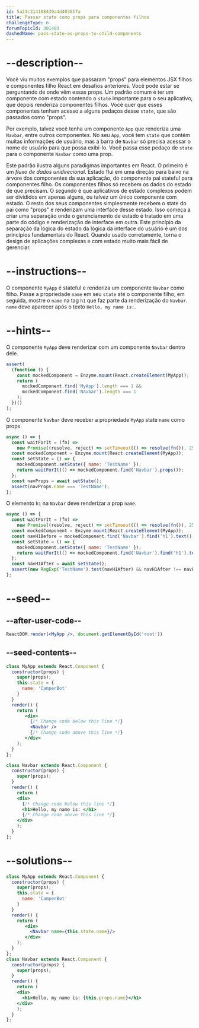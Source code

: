 ```yaml
---
id: 5a24c314108439a4d403617a
title: Passar state como props para componentes filhos
challengeType: 6
forumTopicId: 301403
dashedName: pass-state-as-props-to-child-components
---
```


# --description--

Você viu muitos exemplos que passaram "props" para elementos JSX filhos e componentes filho React em desafios anteriores. Você pode estar se perguntando de onde vêm essas props. Um padrão comum é ter um componente com estado contendo o `state` importante para o seu aplicativo, que depois renderiza componentes filhos. Você quer que esses componentes tenham acesso a alguns pedaços desse `state`, que são passados como "props".

Por exemplo, talvez você tenha um componente `App` que renderiza uma `Navbar`, entre outros componentes. No seu `App`, você tem `state` que contém muitas informações de usuário, mas a barra de `Navbar` só precisa acessar o nome de usuário para que possa exibi-lo. Você passa esse pedaço de `state` para o componente `Navbar` como uma prop.

Este padrão ilustra alguns paradigmas importantes em React. O primeiro é um *fluxo de dados unidirecional*. Estado flui em uma direção para baixo na árvore dos componentes da sua aplicação, do componente pai stateful para componentes filho. Os componentes filhos só recebem os dados do estado de que precisam. O segundo é que aplicativos de estado complexos podem ser divididos em apenas alguns, ou talvez um único componente com estado. O resto dos seus componentes simplesmente recebem o state do pai como "props" e renderizam uma interface desse estado. Isso começa a criar uma separação onde o gerenciamento de estado é tratado em uma parte do código e renderização de interface em outra. Este princípio da separação da lógica do estado da lógica da interface do usuário é um dos princípios fundamentais do React. Quando usado corretamente, torna o design de aplicações complexas e com estado muito mais fácil de gerenciar.

# --instructions--

O componente `MyApp` é stateful e renderiza um componente `Navbar` como filho. Passe a propriedade `name` em seu `state` até o componente filho, em seguida, mostre o `name` na tag `h1` que faz parte da renderização do `Navbar`. `name` deve aparecer após o texto `Hello, my name is:`.

# --hints--

O componente `MyApp` deve renderizar com um componente `Navbar` dentro dele.

```js
assert(
  (function () {
    const mockedComponent = Enzyme.mount(React.createElement(MyApp));
    return (
      mockedComponent.find('MyApp').length === 1 &&
      mockedComponent.find('Navbar').length === 1
    );
  })()
);
```

O componente `Navbar` deve receber a propriedade `MyApp` state `name` como props.

```js
async () => {
  const waitForIt = (fn) =>
    new Promise((resolve, reject) => setTimeout(() => resolve(fn()), 250));
  const mockedComponent = Enzyme.mount(React.createElement(MyApp));
  const setState = () => {
    mockedComponent.setState({ name: 'TestName' });
    return waitForIt(() => mockedComponent.find('Navbar').props());
  };
  const navProps = await setState();
  assert(navProps.name === 'TestName');
};
```

O elemento `h1` na `Navbar` deve renderizar a prop `name`.

```js
async () => {
  const waitForIt = (fn) =>
    new Promise((resolve, reject) => setTimeout(() => resolve(fn()), 250));
  const mockedComponent = Enzyme.mount(React.createElement(MyApp));
  const navH1Before = mockedComponent.find('Navbar').find('h1').text();
  const setState = () => {
    mockedComponent.setState({ name: 'TestName' });
    return waitForIt(() => mockedComponent.find('Navbar').find('h1').text());
  };
  const navH1After = await setState();
  assert(new RegExp('TestName').test(navH1After) && navH1After !== navH1Before);
};
```

# --seed--

## --after-user-code--

```jsx
ReactDOM.render(<MyApp />, document.getElementById('root'))
```

## --seed-contents--

```jsx
class MyApp extends React.Component {
  constructor(props) {
    super(props);
    this.state = {
      name: 'CamperBot'
    }
  }
  render() {
    return (
       <div>
         {/* Change code below this line */}
         <Navbar />
         {/* Change code above this line */}
       </div>
    );
  }
};

class Navbar extends React.Component {
  constructor(props) {
    super(props);
  }
  render() {
    return (
    <div>
      {/* Change code below this line */}
      <h1>Hello, my name is: </h1>
      {/* Change code above this line */}
    </div>
    );
  }
};
```

# --solutions--

```jsx
class MyApp extends React.Component {
  constructor(props) {
    super(props);
    this.state = {
      name: 'CamperBot'
    }
  }
  render() {
    return (
       <div>
         <Navbar name={this.state.name}/>
       </div>
    );
  }
};
class Navbar extends React.Component {
  constructor(props) {
    super(props);
  }
  render() {
    return (
    <div>
      <h1>Hello, my name is: {this.props.name}</h1>
    </div>
    );
  }
};
```
